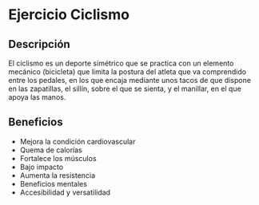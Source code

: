 # Ejercicio Ciclismo

## Descripción
El ciclismo es un deporte simétrico que se practica con un elemento mecánico (bicicleta) que limita la postura del atleta que va comprendido entre los pedales, en los que encaja mediante unos tacos de que dispone en las zapatillas, el sillín, sobre el que se sienta, y el manillar, en el que apoya las manos.

## Beneficios
- Mejora la condición cardiovascular  
- Quema de calorías  
- Fortalece los músculos  
- Bajo impacto  
- Aumenta la resistencia  
- Beneficios mentales  
- Accesibilidad y versatilidad